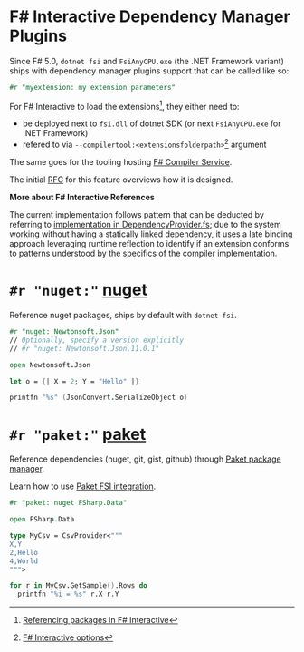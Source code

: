 <!-- this content is pointed at by url https://aka.ms/dotnetdepmanager please keep the F# team in the loop to update the redirect if the file is moved -->

# F# Interactive Dependency Manager Plugins

Since F# 5.0, `dotnet fsi` and `FsiAnyCPU.exe` (the .NET Framework variant) ships with dependency manager plugins support that can be called like so:

```fsharp
#r "myextension: my extension parameters"
```

For F# Interactive to load the extensions[^1], they either need to:
* be deployed next to `fsi.dll` of dotnet SDK (or next `FsiAnyCPU.exe` for .NET Framework)
* refered to via `--compilertool:<extensionsfolderpath>`[^2] argument

The same goes for the tooling hosting [F# Compiler Service](https://fsharp.github.io/fsharp-compiler-docs/fcs/).

The initial [RFC](https://github.com/fsharp/fslang-design/blob/main/tooling/FST-1027-fsi-references.md) for this feature overviews how it is designed.

**More about F# Interactive References**

The current implementation follows pattern that can be deducted by referring to [implementation in DependencyProvider.fs](https://github.com/dotnet/fsharp/blob/b9687a58cee795a94eb88cf84e309767cc25f6cb/src/Compiler/DependencyManager/DependencyProvider.fs#L145-L322); due to the system working without having a statically linked dependency, it uses a late binding approach leveraging runtime reflection to identify if an extension conforms to patterns understood by the specifics of the compiler implementation.

# `#r "nuget:"` [nuget](https://github.com/dotnet/fsharp/tree/main/src/fsharp/FSharp.DependencyManager.Nuget)

Reference nuget packages, ships by default with `dotnet fsi`.

```fsharp
#r "nuget: Newtonsoft.Json"
// Optionally, specify a version explicitly
// #r "nuget: Newtonsoft.Json,11.0.1"

open Newtonsoft.Json

let o = {| X = 2; Y = "Hello" |}

printfn "%s" (JsonConvert.SerializeObject o)
```

# `#r "paket:"` [paket](https://fsprojects.github.io/Paket/fsi-integration.html)

Reference dependencies (nuget, git, gist, github) through [Paket package manager](https://fsprojects.github.io/Paket).

Learn how to use [Paket FSI integration](https://fsprojects.github.io/Paket/fsi-integration.html).

```fsharp
#r "paket: nuget FSharp.Data"

open FSharp.Data

type MyCsv = CsvProvider<"""
X,Y
2,Hello
4,World
""">

for r in MyCsv.GetSample().Rows do
  printfn "%i = %s" r.X r.Y
```
[^1]: [Referencing packages in F# Interactive](https://learn.microsoft.com/dotnet/fsharp/tools/fsharp-interactive/#referencing-packages-in-f-interactive)
[^2]: [F# Interactive options](https://learn.microsoft.com/dotnet/fsharp/language-reference/fsharp-interactive-options)
